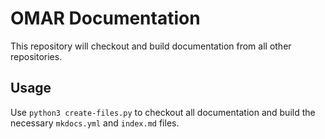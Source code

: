 # OMAR Documentation

This repository will checkout and build documentation from all other repositories.

## Usage
Use `python3 create-files.py` to checkout all documentation and build the necessary `mkdocs.yml`  and `index.md` files.

